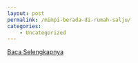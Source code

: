 ```yaml
---
layout: post
permalink: /mimpi-berada-di-rumah-salju/
categories:
    - Uncategorized
---
```


[Baca Selengkapnya](/02)